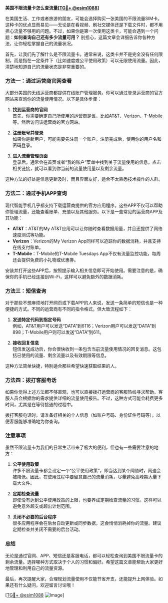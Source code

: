 **美国不限流量卡怎么查流量[[TG💪+ @esim1088](https://t.me/s/esim1088)]**

在美国生活、工作或者旅游的朋友，可能会选择购买一张美国的不限流量SIM卡。这种卡的优点显而易见——无论是在看视频、刷社交媒体还是下载文件时，都不用担心流量不够用的问题。不过，如果你是第一次使用这类卡，可能会遇到一个问题：**如何查询自己还有多少流量可用？** 别担心，这篇文章会详细告诉你各种方法，让你轻松掌握自己的流量状况。

首先，让我们先了解什么是不限流量卡。通常来说，这类卡并不是完全没有任何限制，而是指在一定条件下（比如速度或公平使用政策）可以无限使用流量。因此，清楚地知道自己的流量状态是非常重要的。

### 方法一：通过运营商官网查看

大部分美国的无线运营商都提供在线账户管理服务。你可以通过登录运营商的官方网站来查询你的流量使用情况。以下是具体步骤：

1. **找到运营商的官网**  
   首先，你需要确定自己所使用的运营商是谁，比如AT&T、Verizon、T-Mobile等。然后访问该运营商的官方网站。

2. **注册账号并登录**  
   如果你是新用户，可能需要先注册一个账户。注册完成后，使用你的用户名和密码登录。

3. **进入流量管理页面**  
   登录后，通常会在首页或者“我的账户”菜单中找到关于流量使用的信息。点击相关链接，就可以看到你当前的流量使用量以及剩余流量。

这种方法的好处是信息更新及时，而且界面友好，适合不太熟悉技术操作的人群。

### 方法二：通过手机APP查询

现代智能手机几乎都支持下载运营商提供的官方应用程序。这些APP不仅可以帮助你管理流量，还能查看账单、充值以及其他服务。以下是一些常见的运营商APP及其功能：

- **AT&T**：AT&T的My AT&T应用可以让你随时查看数据用量，并且还提供了网络速度测试等功能。
- **Verizon**：Verizon的My Verizon App同样可以追踪你的数据消耗，并且支持在线支付账单。
- **T-Mobile**：T-Mobile的T-Mobile Tuesdays App不仅有流量监控功能，每周还会提供免费的小礼物或优惠券。

安装并打开这些APP后，按照提示输入相关信息即可开始使用。需要注意的是，确保你的手机已经连接到Wi-Fi，这样可以避免额外的数据消耗。

### 方法三：短信查询

对于那些不想麻烦地打开网页或下载APP的人来说，发送一条简单的短信也是一种便捷的方式。不同的运营商有不同的指令格式，但大致流程如下：

1. **发送特定代码到指定号码**  
   例如，AT&T用户可以发送“DATA”到6116；Verizon用户可以发送“DATA”到898；T-Mobile用户则可以发送“DATA”到611。

2. **接收回复信息**  
   短信发送成功后，你会很快收到一条包含当前流量使用情况的回复消息。这包括已使用的流量、剩余流量以及有效期限等信息。

这种方法简单快捷，特别适合那些希望快速获取结果的人。

### 方法四：拨打客服电话

如果你觉得上述方法都不够直观，也可以直接拨打运营商的客服热线寻求帮助。客服人员会根据你的需求提供详细的流量使用报告。不过，这种方式可能会耗费更多时间，尤其是在等待接通的过程中。

拨打客服电话时，请准备好相关的个人信息（如账户号码、身份证件号码等），以便客服能够准确地为你查询。

### 注意事项

虽然不限流量卡为我们的日常生活带来了极大的便利，但也有一些需要注意的地方：

1. **公平使用政策**  
   许多不限流量卡都会设定一个“公平使用政策”，即当达到某个阈值时，网速会被降低。因此，在使用过程中要留意自己的流量消耗，尽量避免高峰期大量下载大文件。

2. **定期检查流量**  
   即使没有达到公平使用政策的上限，也要养成定期检查流量的习惯。这样可以避免意外超支或超出计划范围。

3. **关闭不必要的后台程序**  
   很多应用程序会在后台自动更新或同步数据，这会悄悄消耗掉你的流量。建议定期检查并关闭不需要的后台活动。

### 总结

无论是通过官网、APP、短信还是客服电话，都可以轻松查询到美国不限流量卡的剩余流量。选择哪种方式取决于个人的习惯和偏好。希望这篇文章能帮助大家更好地管理和利用自己的流量资源。

最后，再次提醒大家，合理规划流量使用不仅能节省开支，还能提升上网体验。如果还有什么疑问，欢迎留言讨论哦！

[[TG💪+ @esim1088](https://t.me/s/esim1088) ![Image](https://i.postimg.cc/4NQfJmqS/Snipaste-2025-05-13-00-14-12.png)]